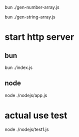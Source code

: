 bun ./gen-number-array.js

bun ./gen-string-array.js

# start http server
## bun
bun ./index.js

## node
node ./nodejs/app.js

# actual use test
node ./nodejs/test1.js